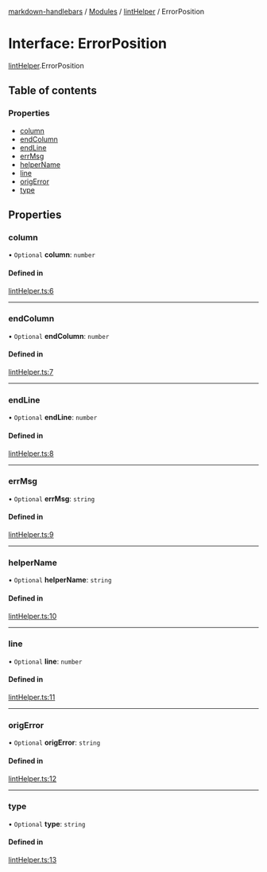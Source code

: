 [markdown-handlebars](../README.md) / [Modules](../modules.md) / [lintHelper](../modules/lintHelper.md) / ErrorPosition

# Interface: ErrorPosition

[lintHelper](../modules/lintHelper.md).ErrorPosition

## Table of contents

### Properties

- [column](lintHelper.ErrorPosition.md#column)
- [endColumn](lintHelper.ErrorPosition.md#endcolumn)
- [endLine](lintHelper.ErrorPosition.md#endline)
- [errMsg](lintHelper.ErrorPosition.md#errmsg)
- [helperName](lintHelper.ErrorPosition.md#helpername)
- [line](lintHelper.ErrorPosition.md#line)
- [origError](lintHelper.ErrorPosition.md#origerror)
- [type](lintHelper.ErrorPosition.md#type)

## Properties

### column

• `Optional` **column**: `number`

#### Defined in

[lintHelper.ts:6](https://github.com/nationalparkservice/npmap5-plugins/blob/044451c/markdown-handlebars/src/lintHelper.ts#L6)

___

### endColumn

• `Optional` **endColumn**: `number`

#### Defined in

[lintHelper.ts:7](https://github.com/nationalparkservice/npmap5-plugins/blob/044451c/markdown-handlebars/src/lintHelper.ts#L7)

___

### endLine

• `Optional` **endLine**: `number`

#### Defined in

[lintHelper.ts:8](https://github.com/nationalparkservice/npmap5-plugins/blob/044451c/markdown-handlebars/src/lintHelper.ts#L8)

___

### errMsg

• `Optional` **errMsg**: `string`

#### Defined in

[lintHelper.ts:9](https://github.com/nationalparkservice/npmap5-plugins/blob/044451c/markdown-handlebars/src/lintHelper.ts#L9)

___

### helperName

• `Optional` **helperName**: `string`

#### Defined in

[lintHelper.ts:10](https://github.com/nationalparkservice/npmap5-plugins/blob/044451c/markdown-handlebars/src/lintHelper.ts#L10)

___

### line

• `Optional` **line**: `number`

#### Defined in

[lintHelper.ts:11](https://github.com/nationalparkservice/npmap5-plugins/blob/044451c/markdown-handlebars/src/lintHelper.ts#L11)

___

### origError

• `Optional` **origError**: `string`

#### Defined in

[lintHelper.ts:12](https://github.com/nationalparkservice/npmap5-plugins/blob/044451c/markdown-handlebars/src/lintHelper.ts#L12)

___

### type

• `Optional` **type**: `string`

#### Defined in

[lintHelper.ts:13](https://github.com/nationalparkservice/npmap5-plugins/blob/044451c/markdown-handlebars/src/lintHelper.ts#L13)

